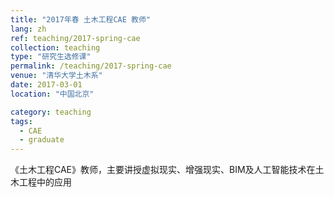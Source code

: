 ```yaml
---
title: "2017年春 土木工程CAE 教师"
lang: zh
ref: teaching/2017-spring-cae
collection: teaching
type: "研究生选修课"
permalink: /teaching/2017-spring-cae
venue: "清华大学土木系"
date: 2017-03-01
location: "中国北京"

category: teaching
tags: 
  - CAE
  - graduate
---
```


《土木工程CAE》教师，主要讲授虚拟现实、增强现实、BIM及人工智能技术在土木工程中的应用